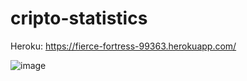 # cripto-statistics
 Heroku:
 https://fierce-fortress-99363.herokuapp.com/
 
 ![image](https://user-images.githubusercontent.com/12854219/125863310-a082b00b-b172-4ba3-a206-24ae9818ed2a.png)

